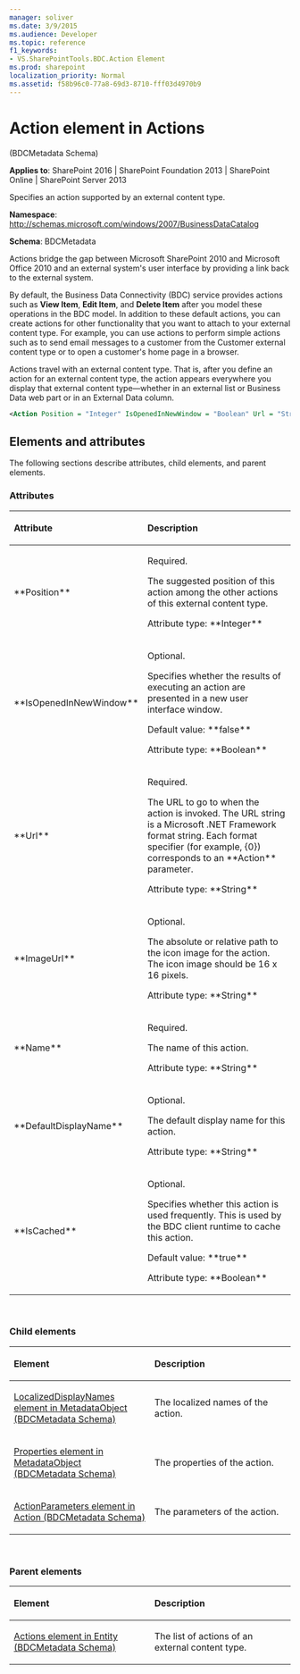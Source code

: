 ```yaml
---
manager: soliver
ms.date: 3/9/2015
ms.audience: Developer
ms.topic: reference
f1_keywords:
- VS.SharePointTools.BDC.Action Element
ms.prod: sharepoint
localization_priority: Normal
ms.assetid: f58b96c0-77a8-69d3-8710-fff03d4970b9
---
```


# Action element in Actions 

(BDCMetadata Schema)

**Applies to**: SharePoint 2016 | SharePoint Foundation 2013 | SharePoint Online | SharePoint Server 2013

Specifies an action supported by an external content type.

**Namespace**: http://schemas.microsoft.com/windows/2007/BusinessDataCatalog

**Schema**: BDCMetadata

Actions bridge the gap between Microsoft SharePoint 2010 and Microsoft Office 2010 and an external system's user interface by providing a link back to the external system.

By default, the Business Data Connectivity (BDC) service provides actions such as **View Item**, **Edit Item**, and **Delete Item** after you model these operations in the BDC model. In addition to these default actions, you can create actions for other functionality that you want to attach to your external content type. For example, you can use actions to perform simple actions such as to send email messages to a customer from the Customer external content type or to open a customer's home page in a browser.

Actions travel with an external content type. That is, after you define an action for an external content type, the action appears everywhere you display that external content type—whether in an external list or Business Data web part or in an External Data column.

```XML
<Action Position = "Integer" IsOpenedInNewWindow = "Boolean" Url = "String" ImageUrl = "String" Name = "String" DefaultDisplayName = "String" IsCached = "Boolean"></Action>
```

## Elements and attributes

The following sections describe attributes, child elements, and parent elements.

### Attributes

<table>
<colgroup>
<col width="20%" />
<col width="80%" />
</colgroup>
<thead>
<tr class="header">
<th align="left"><p>Attribute</p></th>
<th align="left"><p>Description</p></th>
</tr>
</thead>
<tbody>
<tr class="odd">
<td align="left"><p>**Position**</p></td>
<td align="left"><p>Required.</p>
<p>The suggested position of this action among the other actions of this external content type.</p>
<p>Attribute type: **Integer**</p></td>
</tr>
<tr class="even">
<td align="left"><p>**IsOpenedInNewWindow**</p></td>
<td align="left"><p>Optional.</p>
<p>Specifies whether the results of executing an action are presented in a new user interface window.</p>
<p>Default value: **false**</p>
<p>Attribute type: **Boolean**</p></td>
</tr>
<tr class="odd">
<td align="left"><p>**Url**</p></td>
<td align="left"><p>Required.</p>
<p>The URL to go to when the action is invoked. The URL string is a Microsoft .NET Framework format string. Each format specifier (for example, {0}) corresponds to an **Action** parameter.</p>
<p>Attribute type: **String**</p></td>
</tr>
<tr class="even">
<td align="left"><p>**ImageUrl**</p></td>
<td align="left"><p>Optional.</p>
<p>The absolute or relative path to the icon image for the action. The icon image should be 16 x 16 pixels.</p>
<p>Attribute type: **String**</p></td>
</tr>
<tr class="odd">
<td align="left"><p>**Name**</p></td>
<td align="left"><p>Required.</p>
<p>The name of this action.</p>
<p>Attribute type: **String**</p></td>
</tr>
<tr class="even">
<td align="left"><p>**DefaultDisplayName**</p></td>
<td align="left"><p>Optional.</p>
<p>The default display name for this action.</p>
<p>Attribute type: **String**</p></td>
</tr>
<tr class="odd">
<td align="left"><p>**IsCached**</p></td>
<td align="left"><p>Optional.</p>
<p>Specifies whether this action is used frequently. This is used by the BDC client runtime to cache this action.</p>
<p>Default value: **true**</p>
<p>Attribute type: **Boolean**</p></td>
</tr>
</tbody>
</table>

<br/>

### Child elements

<table>
<colgroup>
<col width="50%" />
<col width="50%" />
</colgroup>
<thead>
<tr class="header">
<th align="left"><p>Element</p></th>
<th align="left"><p>Description</p></th>
</tr>
</thead>
<tbody>
<tr class="odd">
<td align="left"><p><span sdata="link"><a href="localizeddisplaynames-element-in-metadataobject-bdcmetadata-schema.md">LocalizedDisplayNames element in MetadataObject (BDCMetadata Schema)</a></span></p></td>
<td align="left"><p>The localized names of the action.</p></td>
</tr>
<tr class="even">
<td align="left"><p><span sdata="link"><a href="properties-element-in-metadataobject-bdcmetadata-schema.md">Properties element in MetadataObject (BDCMetadata Schema)</a></span></p></td>
<td align="left"><p>The properties of the action.</p></td>
</tr>
<tr class="odd">
<td align="left"><p><span sdata="link"><a href="actionparameters-element-in-action-bdcmetadata-schema.md">ActionParameters element in Action (BDCMetadata Schema)</a></span></p></td>
<td align="left"><p>The parameters of the action.</p></td>
</tr>
</tbody>
</table>

<br/>

### Parent elements

<table>
<colgroup>
<col width="50%" />
<col width="50%" />
</colgroup>
<thead>
<tr class="header">
<th align="left"><p>Element</p></th>
<th align="left"><p>Description</p></th>
</tr>
</thead>
<tbody>
<tr class="odd">
<td align="left"><p><span sdata="link"><a href="actions-element-in-entity-bdcmetadata-schema.md">Actions element in Entity (BDCMetadata Schema)</a></span></p></td>
<td align="left"><p>The list of actions of an external content type.</p></td>
</tr>
</tbody>
</table>








